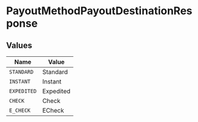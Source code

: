 # PayoutMethodPayoutDestinationResponse


## Values

| Name        | Value       |
| ----------- | ----------- |
| `STANDARD`  | Standard    |
| `INSTANT`   | Instant     |
| `EXPEDITED` | Expedited   |
| `CHECK`     | Check       |
| `E_CHECK`   | ECheck      |